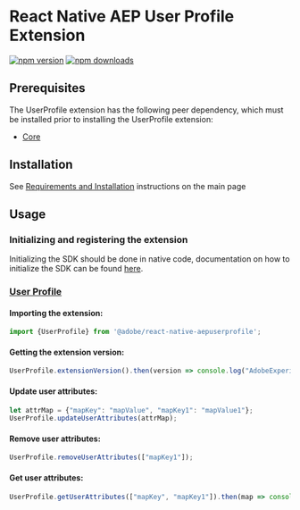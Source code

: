
# React Native AEP User Profile Extension

[![npm version](https://badge.fury.io/js/%40adobe%2Freact-native-aepuserprofile.svg)](https://www.npmjs.com/package/@adobe/react-native-aepuserprofile) 
[![npm downloads](https://img.shields.io/npm/dm/@adobe/react-native-aepuserprofile)](https://www.npmjs.com/package/@adobe/react-native-aepuserprofile)

## Prerequisites

The UserProfile extension has the following peer dependency, which must be installed prior to installing the UserProfile extension:
- [Core](../core/README.md)

## Installation

See [Requirements and Installation](https://github.com/adobe/aepsdk-react-native#requirements) instructions on the main page 

## Usage

### Initializing and registering the extension

Initializing the SDK should be done in native code, documentation on how to initialize the SDK can be found [here](https://github.com/adobe/aepsdk-react-native#initializing).

### [User Profile](https://aep-sdks.gitbook.io/docs/using-mobile-extensions/profile)

#### Importing the extension:
```javascript
import {UserProfile} from '@adobe/react-native-aepuserprofile';
```

#### Getting the extension version:

```javascript
UserProfile.extensionVersion().then(version => console.log("AdobeExperienceSDK: UserProfile version: " + version));
```

#### Update user attributes:

```javascript
let attrMap = {"mapKey": "mapValue", "mapKey1": "mapValue1"};
UserProfile.updateUserAttributes(attrMap);
```

#### Remove user attributes:

```javascript
UserProfile.removeUserAttributes(["mapKey1"]);
```

#### Get user attributes:

```javascript
UserProfile.getUserAttributes(["mapKey", "mapKey1"]).then(map => console.log("AdobeExperienceSDK: UserProfile getUserAttributes: " + map));
```
